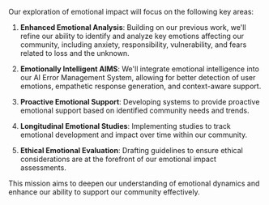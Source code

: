 

Our exploration of emotional impact will focus on the following key areas:

1. **Enhanced Emotional Analysis**: Building on our previous work, we'll refine our ability to identify and analyze key emotions affecting our community, including anxiety, responsibility, vulnerability, and fears related to loss and the unknown.

2. **Emotionally Intelligent AIMS**: We'll integrate emotional intelligence into our AI Error Management System, allowing for better detection of user emotions, empathetic response generation, and context-aware support.

3. **Proactive Emotional Support**: Developing systems to provide proactive emotional support based on identified community needs and trends.

4. **Longitudinal Emotional Studies**: Implementing studies to track emotional development and impact over time within our community.

5. **Ethical Emotional Evaluation**: Drafting guidelines to ensure ethical considerations are at the forefront of our emotional impact assessments.

This mission aims to deepen our understanding of emotional dynamics and enhance our ability to support our community effectively.